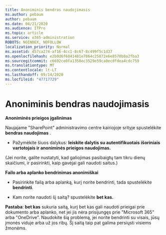 ```yaml
---
title: Anoniminis bendras naudojimasis
ms.author: pebaum
author: pebaum
ms.date: 04/21/2020
ms.audience: ITPro
ms.topic: article
ms.service: o365-administration
ROBOTS: NOINDEX, NOFOLLOW
localization_priority: Normal
ms.assetid: d57ca274-af16-4cc1-8c67-8c499f5c1d37
ms.openlocfilehash: e2b0d6f6841481e7864c25872e6e8570b8a2fba3
ms.sourcegitcommit: c6692ce0fa1358ec3529e59ca0ecdfdea4cdc759
ms.translationtype: MT
ms.contentlocale: lt-LT
ms.lasthandoff: 09/14/2020
ms.locfileid: "47717729"
---
```

# <a name="anonymous-sharing"></a>Anoniminis bendras naudojimasis

 **Anoniminės prieigos įgalinimas**
  
Naujajame "SharePoint" administravimo centre kairiojoje srityje spustelėkite **bendras naudojimas** . 
  
- Pažymėkite šiuos dalykus: **leiskite dalytis su autentifikuotais išoriniais vartotojais ir anoniminės prieigos naudojimas.**
  
(Jei norite, galite nustatyti, kad galiojimas pasibaigtų tam tikru dienų skaičiumi, ir pasirinkti, kaip gavėjai gali naudoti saitus.)
    
 **Failo arba aplanko bendrinimas anonimiškai**
  
- Pasirinkite failą arba aplanką, kurį norite bendrinti, tada spustelėkite **bendrinti**. 
    
- Kam norite naudoti šį saitą? spustelėkite **bet kas.**
  
 **Pastaba**: **bet kas** sukuria saitą, kurį bet kas gali naudoti prieigai prie dokumento arba aplanko, net jei jis nėra prisijungęs prie "Microsoft 365" arba "OneDrive". Naudokite šią problemą, jei norite bendrinti su visais, jūsų įmonės viduje arba už jos ribų. Šį saitą taip pat galima persiųsti visiems žmonėms. 
    

